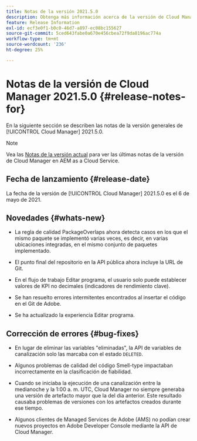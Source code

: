 ```yaml
---
title: Notas de la versión 2021.5.0
description: Obtenga más información acerca de la versión de Cloud Manager 2021.5.0.
feature: Release Information
exl-id: ecf3e0f1-b0c0-46d7-a897-ec08bc155627
source-git-commit: 5ced643fabe0a670e456cbea72f9da8196ac774a
workflow-type: tm+mt
source-wordcount: '236'
ht-degree: 25%

---
```


# Notas de la versión de Cloud Manager 2021.5.0 {#release-notes-for}

En la siguiente sección se describen las notas de la versión generales de [!UICONTROL Cloud Manager] 2021.5.0.

>[!NOTE]
>Vea las [Notas de la versión actual](https://experienceleague.adobe.com/es/docs/experience-manager-cloud-service/content/release-notes/cloud-manager/current#getting-access) para ver las últimas notas de la versión de Cloud Manager en AEM as a Cloud Service.

## Fecha de lanzamiento {#release-date}

La fecha de la versión de [!UICONTROL Cloud Manager] 2021.5.0 es el 6 de mayo de 2021.

## Novedades {#whats-new}

* La regla de calidad PackageOverlaps ahora detecta casos en los que el mismo paquete se implementó varias veces, es decir, en varias ubicaciones integradas, en el mismo conjunto de paquetes implementado.

* El punto final del repositorio en la API pública ahora incluye la URL de Git.

* En el flujo de trabajo Editar programa, el usuario solo puede establecer valores de KPI no decimales (indicadores de rendimiento clave).

* Se han resuelto errores intermitentes encontrados al insertar el código en el Git de Adobe.

* Se ha actualizado la experiencia Editar programa.

## Corrección de errores {#bug-fixes}

* En lugar de eliminar las variables &quot;eliminadas&quot;, la API de variables de canalización solo las marcaba con el estado `DELETED`.

* Algunos problemas de calidad del código Smell-type impactaban incorrectamente en la clasificación de fiabilidad.

* Cuando se iniciaba la ejecución de una canalización entre la medianoche y la 1:00 a. m. UTC, Cloud Manager no siempre generaba una versión de artefacto mayor que la del día anterior. Este resultado causaba problemas de versiones con los artefactos creados durante ese tiempo.

* Algunos clientes de Managed Services de Adobe (AMS) no podían crear nuevos proyectos en Adobe Developer Console mediante la API de Cloud Manager.
